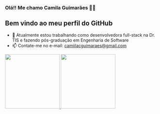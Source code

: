 ### Olá!! Me chamo Camila Guimarães 👋🏼
## Bem vindo ao meu perfil do GitHub

- 🔭 Atualmente estou trabalhando como desenvolvedora full-stack na Dr. TIS e fazendo pós-graduação em Engenharia de Software
- 📫 Contate-me no e-mail: camiilacguimaraes@gmail.com
   
<div>
  <a href="https://github.com/miilacg">
  <img height="180em" src="https://readme-zgf6.vercel.app/api/top-langs/?username=miilacg&layout=compact&langs_count=7&theme=default"/>
  <img height="180em" src="https://github-readme-stats.vercel.app/api?username=miilacg&show_icons=true&theme=default&include_all_commits=true&rank_icon=github&count_private=true&hide=stars"/>
</div>
